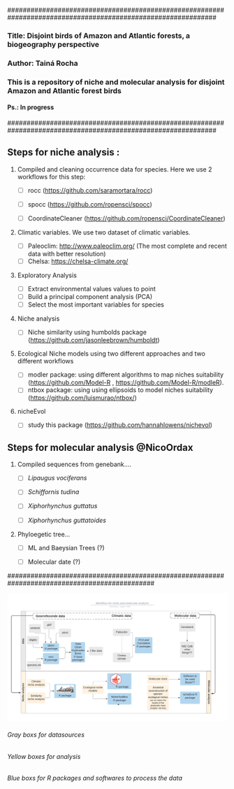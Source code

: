 ##############################################################################################################
### Title: Disjoint birds of Amazon and Atlantic forests, a biogeography perspective
### Author: Tainá Rocha
### This is a repository of niche and molecular analysis for disjoint Amazon and Atlantic forest birds
#### Ps.: In progress
##############################################################################################################

										
## Steps for niche analysis :

1. Compiled and cleaning occurrence data for species. Here we use 2 workflows for this step:

    - [ ] rocc (https://github.com/saramortara/rocc)
  
    - [ ] spocc (https://github.com/ropensci/spocc)
    
    - [ ] CoordinateCleaner (https://github.com/ropensci/CoordinateCleaner)
    
2. Climatic variables. We use two dataset of climatic variables.
 
    - [ ] Paleoclim: http://www.paleoclim.org/ (The most complete and recent data with better resolution)
    - [ ] Chelsa: https://chelsa-climate.org/ 
    
3. Exploratory Analysis 

    - [ ]  Extract environmental values values to point 
    - [ ]  Build a principal component analysis (PCA)
    - [ ]  Select the most important variables for species
      
4. Niche analysis 

    - [ ]  Niche similarity using humbolds package (https://github.com/jasonleebrown/humboldt)
      
5. Ecological Niche models using two different approaches and two different workflows

    - [ ] modler package: using different algorithms to map niches suitability  (https://github.com/Model-R , https://github.com/Model-R/modleR).      
    - [ ] ntbox package: using using ellipsoids to model niches suitability (https://github.com/luismurao/ntbox/)
      
 6. nicheEvol
 
    - [ ] study this package (https://github.com/hannahlowens/nichevol)
      
## Steps for molecular analysis @NicoOrdax 

1. Compiled sequences from genebank....

    - [ ] *Lipaugus vociferans*
    - [ ] *Schiffornis tudina*
    - [ ] *Xiphorhynchus guttatus*
    - [ ] *Xiphorhynchus guttatoides* 
     

2. Phyloegetic tree... 

    - [ ] ML and Baeysian Trees (?)
    - [ ] Molecular date (?)
    
    
     
##############################################################################################


![](docs/workflow.png)



###### Gray boxs for datasources
###### Yellow boxes for analysis
###### Blue boxs for R packages and softwares to process the data


